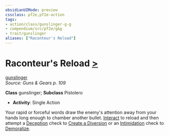 ```yaml
---
obsidianUIMode: preview
cssclass: pf2e,pf2e-action
tags:
- action/class/gunslinger-g-g
- compendium/src/pf2e/g&g
- trait/gunslinger
aliases: ["Raconteur's Reload"]
---
```

# Raconteur's Reload [>](../core-rulebook/chapter-9-playing-the-game.md#Actions "Single Action")
[gunslinger](../traits/gunslinger-g-g.md)  
*Source: Guns & Gears p. 109*  

**Class** gunslinger; **Subclass** Pistolero
- **Activity**: Single Action

Your rapid or forceful words draw the enemy's attention away from your hands long enough to chamber another bullet. [Interact](interact.md) to reload and then attempt a [Deception](../../compendium/skills.md#Deception) check to [Create a Diversion](create-a-diversion.md) or an [Intimidation](../../compendium/skills.md#Intimidation) check to [Demoralize](demoralize.md).
